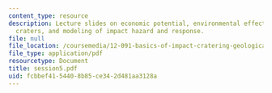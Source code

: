 ```yaml
---
content_type: resource
description: Lecture slides on economic potential, environmental effects of impact
  craters, and modeling of impact hazard and response.
file: null
file_location: /coursemedia/12-091-basics-of-impact-cratering-geological-geophysical-geochemical-environmental-studies-of-some-impact-craters-of-the-earth-january-iap-2008/fcbbef4154408b85ce342d481aa3128a_session5.pdf
file_type: application/pdf
resourcetype: Document
title: session5.pdf
uid: fcbbef41-5440-8b85-ce34-2d481aa3128a
---
```

